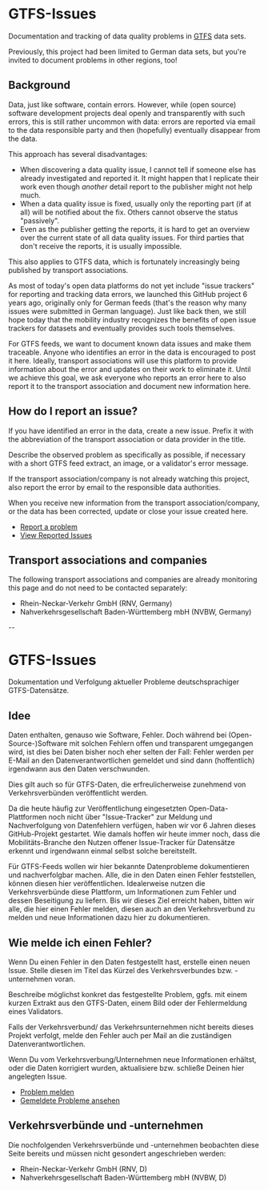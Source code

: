 # GTFS-Issues

Documentation and tracking of data quality problems in [GTFS](https://gtfs.org) data sets.

Previously, this project had been limited to German data sets, but you're invited to document problems in other regions, too!

## Background
Data, just like software, contain errors. However, while (open source) software development projects deal openly and transparently with such errors, this is still rather uncommon with data: errors are reported via email to the data responsible party and then (hopefully) eventually disappear from the data.

This approach has several disadvantages:
- When discovering a data quality issue, I cannot tell if someone else has already investigated and reported it. It might happen that I replicate their work even though *another* detail report to the publisher might not help much.
- When a data quality issue is fixed, usually only the reporting part (if at all) will be notified about the fix. Others cannot observe the status "passively".
- Even as the publisher getting the reports, it is hard to get an overview over the current state of all data quality issues. For third parties that don't receive the reports, it is usually impossible.

This also applies to GTFS data, which is fortunately increasingly being published by transport associations.

As most of today's open data platforms do not yet include "issue trackers" for reporting and tracking data errors, we launched this GitHub project 6 years ago, originally only for German feeds (that's the reason why many issues were submitted in German language). Just like back then, we still hope today that the mobility industry recognizes the benefits of open issue trackers for datasets and eventually provides such tools themselves.

For GTFS feeds, we want to document known data issues and make them traceable. Anyone who identifies an error in the data is encouraged to post it here. Ideally, transport associations will use this platform to provide information about the error and updates on their work to eliminate it. Until we achieve this goal, we ask everyone who reports an error here to also report it to the transport association and document new information here.

## How do I report an issue?
If you have identified an error in the data, create a new issue. Prefix it with the abbreviation of the transport association or data provider in the title.

Describe the observed problem as specifically as possible, if necessary with a short GTFS feed extract, an image, or a validator's error message.

If the transport association/company is not already watching this project, also report the error by email to the responsible data authorities.

When you receive new information from the transport association/company, or the data has been corrected, update or close your issue created here.

* [Report a problem](https://github.com/mfdz/GTFS-Issues/issues/new/choose)
* [View Reported Issues](https://github.com/mfdz/GTFS-Issues/issues)

## Transport associations and companies
The following transport associations and companies are already monitoring this page and do not need to be contacted separately:

* Rhein-Neckar-Verkehr GmbH (RNV, Germany)
* Nahverkehrsgesellschaft Baden-Württemberg mbH (NVBW, Germany)

--

# GTFS-Issues
Dokumentation und Verfolgung aktueller Probleme deutschsprachiger GTFS-Datensätze.

## Idee
Daten enthalten, genauso wie Software, Fehler. Doch während bei (Open-Source-)Software mit solchen Fehlern offen und transparent umgegangen wird, ist dies bei Daten bisher noch eher selten der Fall: Fehler werden per E-Mail an den Datenverantwortlichen gemeldet und sind dann (hoffentlich) irgendwann aus den Daten verschwunden.

Dies gilt auch so für GTFS-Daten, die erfreulicherweise zunehmend von Verkehrsverbünden veröffentlicht werden.

Da die heute häufig zur Veröffentlichung eingesetzten Open-Data-Plattformen noch nicht über "Issue-Tracker" zur Meldung und Nachverfolgung von Datenfehlern verfügen, haben wir vor 6 Jahren dieses GitHub-Projekt gestartet. Wie damals hoffen wir heute immer noch, dass die Mobilitäts-Branche den Nutzen offener Issue-Tracker für Datensätze erkennt und irgendwann einmal selbst solche bereitstellt.

Für GTFS-Feeds wollen wir hier bekannte Datenprobleme dokumentieren und nachverfolgbar machen. Alle, die in den Daten einen Fehler feststellen, können diesen hier veröffentlichen. Idealerweise nutzen die Verkehrsverbünde diese Plattform, um Informationen zum Fehler und dessen Beseitigung zu liefern. Bis wir dieses Ziel erreicht haben, bitten wir alle, die hier einen Fehler melden, diesen auch an den Verkehrsverbund zu melden und neue Informationen dazu hier zu dokumentieren.

## Wie melde ich einen Fehler?
Wenn Du einen Fehler in den Daten festgestellt hast, erstelle einen neuen Issue. Stelle diesen im Titel das Kürzel des Verkehrsverbundes bzw. -unternehmen voran.

Beschreibe möglichst konkret das festgestellte Problem, ggfs. mit einem kurzen Extrakt aus den GTFS-Daten, einem Bild oder der Fehlermeldung eines Validators.

Falls der Verkehrsverbund/ das Verkehrsunternehmen nicht bereits dieses Projekt verfolgt, melde den Fehler auch per Mail an die zuständigen Datenverantwortlichen.

Wenn Du vom Verkehrsverbung/Unternehmen neue Informationen erhältst, oder die Daten korrigiert wurden, aktualisiere bzw. schließe Deinen hier angelegten Issue.

* [Problem melden](https://github.com/mfdz/GTFS-Issues/issues/new/choose) 
* [Gemeldete Probleme ansehen](https://github.com/mfdz/GTFS-Issues/issues)

## Verkehrsverbünde und -unternehmen
Die nochfolgenden Verkehrsverbünde und -unternehmen beobachten diese Seite bereits und müssen nicht gesondert angeschrieben werden:

* Rhein-Neckar-Verkehr GmbH (RNV, D)
* Nahverkehrsgesellschaft Baden-Württemberg mbH (NVBW, D)
